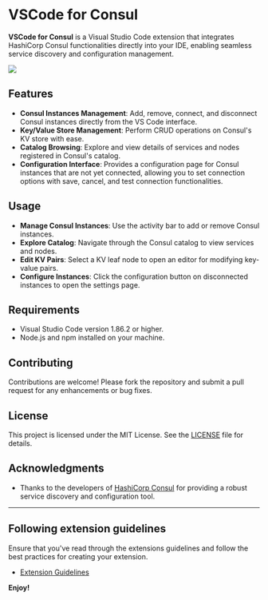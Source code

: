 # VSCode for Consul



**VSCode for Consul** is a Visual Studio Code extension that integrates HashiCorp Consul functionalities directly into your IDE, enabling seamless service discovery and configuration management.


![](https://i.ibb.co/ksLSxSMR/vsconsul.png)

## Features

- **Consul Instances Management**: Add, remove, connect, and disconnect Consul instances directly from the VS Code interface.
- **Key/Value Store Management**: Perform CRUD operations on Consul's KV store with ease.
- **Catalog Browsing**: Explore and view details of services and nodes registered in Consul's catalog.
- **Configuration Interface**: Provides a configuration page for Consul instances that are not yet connected, allowing you to set connection options with save, cancel, and test connection functionalities.

## Usage

- **Manage Consul Instances**: Use the activity bar to add or remove Consul instances.
- **Explore Catalog**: Navigate through the Consul catalog to view services and nodes.
- **Edit KV Pairs**: Select a KV leaf node to open an editor for modifying key-value pairs.
- **Configure Instances**: Click the configuration button on disconnected instances to open the settings page.

## Requirements

- Visual Studio Code version 1.86.2 or higher.
- Node.js and npm installed on your machine.

## Contributing

Contributions are welcome! Please fork the repository and submit a pull request for any enhancements or bug fixes.

## License

This project is licensed under the MIT License. See the [LICENSE](LICENSE) file for details.

## Acknowledgments

- Thanks to the developers of [HashiCorp Consul](https://www.consul.io/) for providing a robust service discovery and configuration tool.

---

## Following extension guidelines

Ensure that you've read through the extensions guidelines and follow the best practices for creating your extension.

* [Extension Guidelines](https://code.visualstudio.com/api/references/extension-guidelines)

**Enjoy!**
